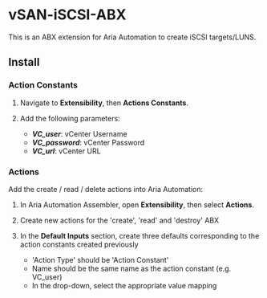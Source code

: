 # vSAN-iSCSI-ABX

This is an ABX extension for Aria Automation to create iSCSI targets/LUNS.

## Install

### Action Constants


1. Navigate to  **Extensibility**, then **Actions Constants**.

2. Add the following parameters:
   * ***VC_user***: vCenter Username
   * ***VC_password***: vCenter Password
   * ***VC_url***: vCenter URL

### Actions

Add the create / read / delete actions into Aria Automation:

1. In Aria Automation Assembler, open **Extensibility**, then select **Actions**.

2. Create new actions for the 'create', 'read' and 'destroy' ABX

3. In the **Default Inputs** section, create three defaults corresponding to the action constants created previously

   * 'Action Type' should be 'Action Constant'
   * Name should be the same name as the action constant (e.g. VC_user)
   * In the drop-down, select the appropriate value mapping

   
